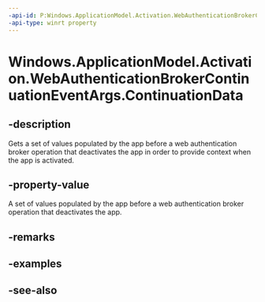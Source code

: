 ```yaml
---
-api-id: P:Windows.ApplicationModel.Activation.WebAuthenticationBrokerContinuationEventArgs.ContinuationData
-api-type: winrt property
---
```


<!-- Property syntax
public Windows.Foundation.Collections.ValueSet ContinuationData { get; }
-->

# Windows.ApplicationModel.Activation.WebAuthenticationBrokerContinuationEventArgs.ContinuationData

## -description
Gets a set of values populated by the app before a web authentication broker operation that deactivates the app in order to provide context when the app is activated.

## -property-value
A set of values populated by the app before a web authentication broker operation that deactivates the app.

## -remarks

## -examples

## -see-also
